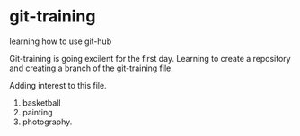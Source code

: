 # git-training
learning how to use git-hub

Git-training is going excilent for the first day.
Learning to create a repository and creating a branch of the git-training file.

Adding interest to this file.
1. basketball
2. painting
3. photography.

